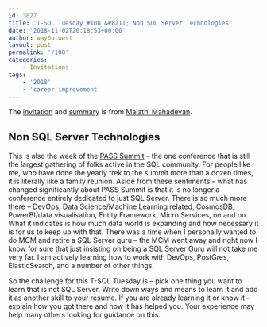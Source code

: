 ```yaml
---
id: 3827
title: 'T-SQL Tuesday #108 &#8211; Non SQL Server Technologies'
date: '2018-11-02T20:18:53+00:00'
author: way0utwest
layout: post
permalink: '/108'
categories:
    - Invitations
tags:
    - '2018'
    - 'career improvement'
---
```


The [invitation](https://curiousaboutdata.com/2018/10/29/t-sql-tuesday-108-invitation-non-sql-server-technologies/) and [summary](https://curiousaboutdata.com/2018/11/19/t-sql-tuesday-108-a-poetic-summary/) is from [Malathi Mahadevan](https://curiousaboutdata.com).

## Non SQL Server Technologies

This is also the week of the [PASS Summit](https://www.pass.org/summit/2018/Home.aspx) – the one conference that is still the largest gathering of folks active in the SQL community. For people like me, who have done the yearly trek to the summit more than a dozen times, it is literally like a family reunion. Aside from these sentiments – what has changed significantly about PASS Summit is that it is no longer a conference entirely dedicated to just SQL Server. There is so much more there – DevOps, Data Science/Machine Learning related, CosmosDB, PowerBI/data visualisation, Entity Framework, Micro Services, on and on. What it indicates is how much data world is expanding and how necessary it is for us to keep up with that. There was a time when I personally wanted to do MCM and retire a SQL Server guru – the MCM went away and right now I know for sure that just insisting on being a SQL Server Guru will not take me very far. I am actively learning how to work with DevOps, PostGres, ElasticSearch, and a number of other things.

So the challenge for this T-SQL Tuesday is – pick one thing you want to learn that is not SQL Server. Write down ways and means to learn it and add it as another skill to your resume. If you are already learning it or know it – explain how you got there and how it has helped you. Your experience may help many others looking for guidance on this.
